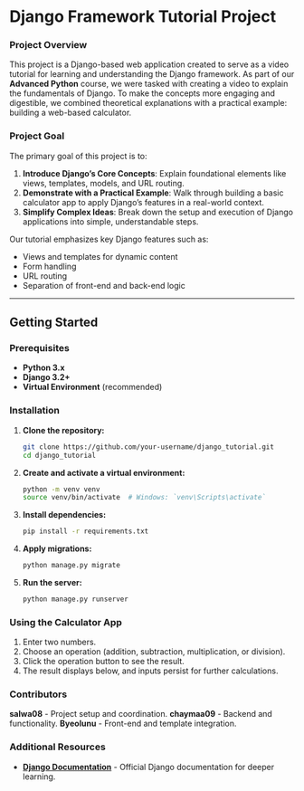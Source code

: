 # Django Framework Tutorial Project

### Project Overview

This project is a Django-based web application created to serve as a video tutorial for learning and understanding the Django framework. As part of our **Advanced Python** course, we were tasked with creating a video to explain the fundamentals of Django. To make the concepts more engaging and digestible, we combined theoretical explanations with a practical example: building a web-based calculator.

### Project Goal

The primary goal of this project is to:

1. **Introduce Django’s Core Concepts**: Explain foundational elements like views, templates, models, and URL routing.
2. **Demonstrate with a Practical Example**: Walk through building a basic calculator app to apply Django’s features in a real-world context.
3. **Simplify Complex Ideas**: Break down the setup and execution of Django applications into simple, understandable steps.

Our tutorial emphasizes key Django features such as:
- Views and templates for dynamic content
- Form handling
- URL routing
- Separation of front-end and back-end logic

---

## Getting Started

### Prerequisites

- **Python 3.x**
- **Django 3.2+**
- **Virtual Environment** (recommended)

### Installation

1. **Clone the repository:**
   ```bash
   git clone https://github.com/your-username/django_tutorial.git
   cd django_tutorial
2. **Create and activate a virtual environment:**
   ```bash
   python -m venv venv
   source venv/bin/activate  # Windows: `venv\Scripts\activate`
4. **Install dependencies:**
   ```bash
   pip install -r requirements.txt

6. **Apply migrations:**
   ```bash
   python manage.py migrate

8. **Run the server:**
   ```bash
   python manage.py runserver

### Using the Calculator App
1. Enter two numbers.
2. Choose an operation (addition, subtraction, multiplication, or division).
3. Click the operation button to see the result.
4. The result displays below, and inputs persist for further calculations.

### Contributors
**salwa08** - Project setup and coordination.
**chaymaa09** - Backend and functionality.
**Byeolunu** - Front-end and template integration.

### Additional Resources

- **[Django Documentation](https://docs.djangoproject.com/)** - Official Django documentation for deeper learning.
